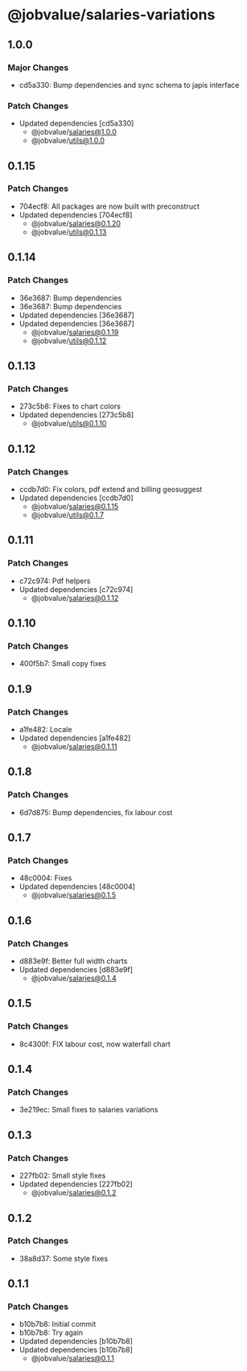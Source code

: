 # @jobvalue/salaries-variations

## 1.0.0

### Major Changes

- cd5a330: Bump dependencies and sync schema to japis interface

### Patch Changes

- Updated dependencies [cd5a330]
  - @jobvalue/salaries@1.0.0
  - @jobvalue/utils@1.0.0

## 0.1.15

### Patch Changes

- 704ecf8: All packages are now built with preconstruct
- Updated dependencies [704ecf8]
  - @jobvalue/salaries@0.1.20
  - @jobvalue/utils@0.1.13

## 0.1.14

### Patch Changes

- 36e3687: Bump dependencies
- 36e3687: Bump dependencies
- Updated dependencies [36e3687]
- Updated dependencies [36e3687]
  - @jobvalue/salaries@0.1.19
  - @jobvalue/utils@0.1.12

## 0.1.13

### Patch Changes

- 273c5b8: Fixes to chart colors
- Updated dependencies [273c5b8]
  - @jobvalue/utils@0.1.10

## 0.1.12

### Patch Changes

- ccdb7d0: Fix colors, pdf extend and billing geosuggest
- Updated dependencies [ccdb7d0]
  - @jobvalue/salaries@0.1.15
  - @jobvalue/utils@0.1.7

## 0.1.11

### Patch Changes

- c72c974: Pdf helpers
- Updated dependencies [c72c974]
  - @jobvalue/salaries@0.1.12

## 0.1.10

### Patch Changes

- 400f5b7: Small copy fixes

## 0.1.9

### Patch Changes

- a1fe482: Locale
- Updated dependencies [a1fe482]
  - @jobvalue/salaries@0.1.11

## 0.1.8

### Patch Changes

- 6d7d875: Bump dependencies, fix labour cost

## 0.1.7

### Patch Changes

- 48c0004: Fixes
- Updated dependencies [48c0004]
  - @jobvalue/salaries@0.1.5

## 0.1.6

### Patch Changes

- d883e9f: Better full width charts
- Updated dependencies [d883e9f]
  - @jobvalue/salaries@0.1.4

## 0.1.5

### Patch Changes

- 8c4300f: FIX labour cost, now waterfall chart

## 0.1.4

### Patch Changes

- 3e219ec: Small fixes to salaries variations

## 0.1.3

### Patch Changes

- 227fb02: Small style fixes
- Updated dependencies [227fb02]
  - @jobvalue/salaries@0.1.2

## 0.1.2

### Patch Changes

- 38a8d37: Some style fixes

## 0.1.1

### Patch Changes

- b10b7b8: Initial commit
- b10b7b8: Try again
- Updated dependencies [b10b7b8]
- Updated dependencies [b10b7b8]
  - @jobvalue/salaries@0.1.1
